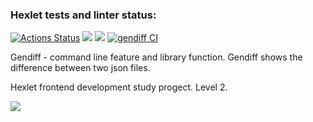 ### Hexlet tests and linter status:
[![Actions Status](https://github.com/AnnaYellow/frontend-project-46/workflows/hexlet-check/badge.svg)](https://github.com/AnnaYellow/frontend-project-46/actions)
<a href="https://codeclimate.com/github/AnnaYellow/frontend-project-46/maintainability"><img src="https://api.codeclimate.com/v1/badges/9ccfe836cd12033884f3/maintainability" /></a>
<a href="https://codeclimate.com/github/AnnaYellow/frontend-project-46/test_coverage"><img src="https://api.codeclimate.com/v1/badges/9ccfe836cd12033884f3/test_coverage" /></a>
[![gendiff CI](https://github.com/AnnaYellow/frontend-project-46/actions/workflows/gendiff-CI.yml/badge.svg)](https://github.com/AnnaYellow/frontend-project-46/actions/workflows/gendiff-CI.yml)

Gendiff - command line feature and library function. Gendiff shows the difference between two json files.

Hexlet frontend development study progect.
Level 2.

<a href="https://asciinema.org/a/539923" target="_blank"><img src="https://asciinema.org/a/539923.svg" /></a>